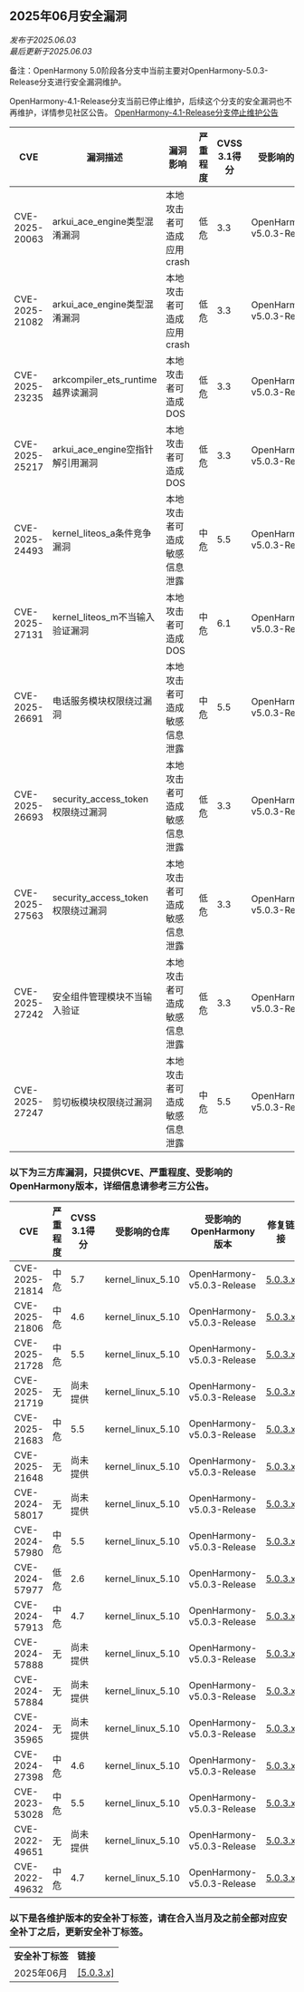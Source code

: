 ## 2025年06月安全漏洞
_发布于2025.06.03_<br/>
_最后更新于2025.06.03_

备注：OpenHarmony 5.0阶段各分支中当前主要对OpenHarmony-5.0.3-Release分支进行安全漏洞维护。

OpenHarmony-4.1-Release分支当前已停止维护，后续这个分支的安全漏洞也不再维护，详情参见社区公告。
[OpenHarmony-4.1-Release分支停止维护公告](https://gitee.com/openharmony/release-management/blob/master/OpenHarmony-4.1-Release%E5%88%86%E6%94%AF%E5%81%9C%E6%AD%A2%E7%BB%B4%E6%8A%A4%E5%85%AC%E5%91%8A.md)

| CVE            | 漏洞描述                          | 漏洞影响                            | 严重程度    |CVSS 3.1得分 | 受影响的版本                                 | 受影响的仓库    | 修复链接                                                 |
| -------------- | ----------------------------------| ----------------------------------- | ----------- |------------ | -------------------------------------------- | --------------- | -------------------------------------------------------- |
| CVE-2025-20063 | arkui_ace_engine类型混淆漏洞            | 本地攻击者可造成应用crash     | 低危 | 3.3 | OpenHarmony-v5.0.3-Release | arkui_ace_engine                    | [5.0.3.x](https://gitee.com/openharmony/arkui_ace_engine/pulls/60018)
| CVE-2025-21082 | arkui_ace_engine类型混淆漏洞            | 本地攻击者可造成应用crash     | 低危 | 3.3 | OpenHarmony-v5.0.3-Release | arkui_ace_engine                    | [5.0.3.x](https://gitee.com/openharmony/arkui_ace_engine/pulls/60945)
| CVE-2025-23235 | arkcompiler_ets_runtime越界读漏洞       | 本地攻击者可造成DOS           | 低危 | 3.3 | OpenHarmony-v5.0.3-Release | arkcompiler_ets_runtime             | [5.0.3.x](https://gitee.com/openharmony/arkcompiler_ets_runtime/pulls/11447)
| CVE-2025-25217 | arkui_ace_engine空指针解引用漏洞        | 本地攻击者可造成DOS           | 低危 | 3.3 | OpenHarmony-v5.0.3-Release | arkui_ace_engine                    | [5.0.3.x](https://gitee.com/openharmony/arkui_ace_engine/pulls/60922)
| CVE-2025-24493 | kernel_liteos_a条件竞争漏洞             | 本地攻击者可造成敏感信息泄露  | 中危 | 5.5 | OpenHarmony-v5.0.3-Release | kernel_liteos_a                     | [5.0.3.x](https://gitee.com/openharmony/kernel_liteos_a/pulls/1281)
| CVE-2025-27131 | kernel_liteos_m不当输入验证漏洞         | 本地攻击者可造成DOS           | 中危 | 6.1 | OpenHarmony-v5.0.3-Release | kernel_liteos_m                     | [5.0.3.x](https://gitee.com/openharmony/kernel_liteos_m/pulls/1131)
| CVE-2025-26691 | 电话服务模块权限绕过漏洞                | 本地攻击者可造成敏感信息泄露  | 中危 | 5.5 | OpenHarmony-v5.0.3-Release | telephony_call_manager              | [5.0.3.x](https://gitee.com/openharmony/telephony_call_manager/pulls/2071)
| CVE-2025-26693 | security_access_token权限绕过漏洞       | 本地攻击者可造成敏感信息泄露  | 低危 | 3.3 | OpenHarmony-v5.0.3-Release | security_access_token               | [5.0.3.x](https://gitee.com/openharmony/security_access_token/pulls/2962)
| CVE-2025-27563 | security_access_token权限绕过漏洞       | 本地攻击者可造成敏感信息泄露  | 低危 | 3.3 | OpenHarmony-v5.0.3-Release | security_access_token               | [5.0.3.x](https://gitee.com/openharmony/security_access_token/pulls/3203)
| CVE-2025-27242 | 安全组件管理模块不当输入验证            | 本地攻击者可造成敏感信息泄露  | 低危 | 3.3 | OpenHarmony-v5.0.3-Release | security_security_component_manager | [5.0.3.x](https://gitee.com/openharmony/security_security_component_manager/pulls/300)
| CVE-2025-27247 | 剪切板模块权限绕过漏洞                  | 本地攻击者可造成敏感信息泄露  | 中危 | 5.5 | OpenHarmony-v5.0.3-Release | distributeddatamgr_pasteboard       | [5.0.3.x](https://gitee.com/openharmony/distributeddatamgr_pasteboard/pulls/1106)

### 以下为三方库漏洞，只提供CVE、严重程度、受影响的OpenHarmony版本，详细信息请参考三方公告。

| CVE            | 严重程度 | CVSS 3.1得分 |受影响的仓库 | 受影响的OpenHarmony版本                                      | 修复链接                                               |
| -------------- | -------- | ------------ |-------------| ------------------------------------------------------------ | ------------------------------------------------------ |
| CVE-2025-21814 | 中危 | 5.7    | kernel_linux_5.10 | OpenHarmony-v5.0.3-Release | [5.0.3.x](https://gitee.com/openharmony/kernel_linux_5.10/commit/3aff3ebbc38bd881ac60b08178a3ac68bdf8ea01)
| CVE-2025-21806 | 中危 | 4.6    | kernel_linux_5.10 | OpenHarmony-v5.0.3-Release | [5.0.3.x](https://gitee.com/openharmony/kernel_linux_5.10/commit/cb49b3433ef78e8200fe08f3cd0b2c05639071c4)
| CVE-2025-21728 | 中危 | 5.5    | kernel_linux_5.10 | OpenHarmony-v5.0.3-Release | [5.0.3.x](https://gitee.com/openharmony/kernel_linux_5.10/commit/e72504a3304cba968cfab858798119df1d44a3a7)
| CVE-2025-21719 | 无 | 尚未提供 | kernel_linux_5.10 | OpenHarmony-v5.0.3-Release | [5.0.3.x](https://gitee.com/openharmony/kernel_linux_5.10/commit/84a98ecf9bbd79eb07394188f52dcf54f8b8c3fa)
| CVE-2025-21683 | 中危 | 5.5    | kernel_linux_5.10 | OpenHarmony-v5.0.3-Release | [5.0.3.x](https://gitee.com/openharmony/kernel_linux_5.10/commit/7468456d1655501683c62b585951836de5bfe0d5)
| CVE-2025-21648 | 无 | 尚未提供 | kernel_linux_5.10 | OpenHarmony-v5.0.3-Release | [5.0.3.x](https://gitee.com/openharmony/kernel_linux_5.10/commit/c6ec9d1ddb2c6d024233561c4f47d708a7b2565f)
| CVE-2024-58017 | 无 | 尚未提供 | kernel_linux_5.10 | OpenHarmony-v5.0.3-Release | [5.0.3.x](https://gitee.com/openharmony/kernel_linux_5.10/commit/3cae6bc856801ff704db8779b8658ebb8194f459)
| CVE-2024-57980 | 中危 | 5.5    | kernel_linux_5.10 | OpenHarmony-v5.0.3-Release | [5.0.3.x](https://gitee.com/openharmony/kernel_linux_5.10/commit/f9f4e9f7cd89d9481c7e17ee8bdba83e0193bc5a)
| CVE-2024-57977 | 低危 | 2.6    | kernel_linux_5.10 | OpenHarmony-v5.0.3-Release | [5.0.3.x](https://gitee.com/openharmony/kernel_linux_5.10/commit/22b487faec225211f4ad9c92c0ae071672dbeabb)
| CVE-2024-57913 | 中危 | 4.7    | kernel_linux_5.10 | OpenHarmony-v5.0.3-Release | [5.0.3.x](https://gitee.com/openharmony/kernel_linux_5.10/commit/fc3e0b789bc1b415d26aec7ead1adb70bfffa601)
| CVE-2024-57888 | 无 | 尚未提供 | kernel_linux_5.10 | OpenHarmony-v5.0.3-Release | [5.0.3.x](https://gitee.com/openharmony/kernel_linux_5.10/commit/47d7b0af814ec99ed2e337f42192028b053cb92b)
| CVE-2024-57884 | 无 | 尚未提供 | kernel_linux_5.10 | OpenHarmony-v5.0.3-Release | [5.0.3.x](https://gitee.com/openharmony/kernel_linux_5.10/commit/15303b3c3b305e4c8c3ca4fa42ec8144902f2cc2)
| CVE-2024-35965 | 无 | 尚未提供 | kernel_linux_5.10 | OpenHarmony-v5.0.3-Release | [5.0.3.x](https://gitee.com/openharmony/kernel_linux_5.10/commit/6f5ea34e198191022d4726d40a22eb5daf3a7d2e)
| CVE-2024-27398 | 中危 | 4.6    | kernel_linux_5.10 | OpenHarmony-v5.0.3-Release | [5.0.3.x](https://gitee.com/openharmony/kernel_linux_5.10/commit/b4214bd038587b5201e53798b1ddaeb1338c9556)
| CVE-2023-53028 | 中危 | 5.5    | kernel_linux_5.10 | OpenHarmony-v5.0.3-Release | [5.0.3.x](https://gitee.com/openharmony/kernel_linux_5.10/commit/715cadb1e07df83765f77a6f85d988547328d965)
| CVE-2022-49651 | 无 | 尚未提供 | kernel_linux_5.10 | OpenHarmony-v5.0.3-Release | [5.0.3.x](https://gitee.com/openharmony/kernel_linux_5.10/commit/bea5fccd17ebd8aaafa0d09f27f41f4032df6b15)
| CVE-2022-49632 | 中危 | 4.7    | kernel_linux_5.10 | OpenHarmony-v5.0.3-Release | [5.0.3.x](https://gitee.com/openharmony/kernel_linux_5.10/commit/e65a8c64bcb2e261ef58d2216760fc7aa42cc75d)

### 以下是各维护版本的安全补丁标签，请在合入当月及之前全部对应安全补丁之后，更新安全补丁标签。
<table>
	<tr>
		<td style="font-weight: bold">安全补丁标签</td>
		<td style="font-weight: bold">链接</td>
	</tr>
	<tr>
		<td rowspan="3">2025年06月</td>
		<td><a href="https://gitee.com/openharmony/startup_init/pulls/3811">[5.0.3.x]</a></td>
	</tr>
</table>